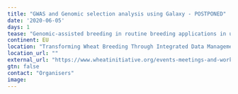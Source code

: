 ```yaml
---
title: "GWAS and Genomic selection analysis using Galaxy - POSTPONED"
date: '2020-06-05'
days: 1
tease: "Genomic-assisted breeding in routine breeding applications in under-resourced breeding programs"
continent: EU
location: "Transforming Wheat Breeding Through Integrated Data Management and Analysis with GOBii, John Innes Centre, Norwich, United Kingdom"
location_url: ""
external_url: "https://www.wheatinitiative.org/events-meetings-and-workshops/transforming-wheat-breeding-through-integrated-data-management-and-analysis-with-gobii"
gtn: false
contact: "Organisers"
image: 
---
```

